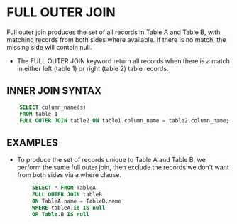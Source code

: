 # FULL OUTER JOIN 

Full outer join produces the set of all records in Table A and Table B, with matching records from both sides where available. If there is no match, the missing side will contain null.

- The FULL OUTER JOIN keyword return all records when there is a match in either left (table 1) or right (table 2) table records.

## INNER JOIN SYNTAX 

```sql
    SELECT column_name(s)
    FROM table_1
    FULL OUTER JOIN table2 ON table1.column_name = table2.column_name;
```

## EXAMPLES 

- To produce the set of records unique to Table A and Table B, we perform the same full outer join, then exclude the records we don't want from both sides via a where clause. 

```sql
        SELECT * FROM TableA
        FULL OUTER JOIN tableB
        ON TableA.name = TableB.name
        WHERE tableA.id IS null
        OR Table.B IS null
```